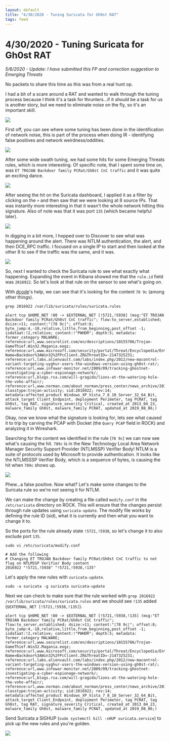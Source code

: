 ```yaml
---
layout: default
title: "4/30/2020 - Tuning Suricata for Gh0st RAT"
tags: feed
---
```

# 4/30/2020 - Tuning Suricata for Gh0st RAT

*5/6/2020 - Update: I have submitted this FP and correction suggestion to Emerging Threats*

No packets to share this time as this was from a real hunt op.

I had a bit of a scare around a RAT and wanted to walk through the tuning process because I think it's a task for thrunters...if it *should* be a task for us is another story, but we need to eliminate noise on the fly, so it's an important skill.

![](/images/thrunting-detection-engineering.png)

First off, you can see where some tuning has been done in the identification of network noise, this is part of the process when doing IR - identifying false positives and network weirdness/oddities.

![](/images/4-30-20-1.png)

After some wide swath tuning, we had some hits for some Emerging Threats rules, which is more interesting. Of specific note, that I spent some time on, was `ET TROJAN Backdoor family PCRat/Gh0st CnC traffic` and it was quite an exciting dance.

![](/images/4-30-20-2.png)

After seeing the hit on the Suricata dashboard, I applied it as a filter by clicking on the `+` and then saw that we were looking at 8 source IPs. That was instantly more interesting in that it wasn't the whole network hitting this signature. Also of note was that it was port `135` (which became helpful later).

![](/images/4-30-20-3.png)

In digging in a bit more, I hopped over to Discover to see what was happening around the alert. There was NTLM authentication, the alert, and then DCE_RPC traffic. I focused on a single IP to start and then looked at the other 8 to see if the traffic was the same, and it was.

![](/images/4-30-20-4.png)

So, next I wanted to check the Suricata rule to see what exactly what happening. Expanding the event in Kibana showed me that the `rule.id` field was `2016922`. So let's look at that rule on the sensor to see what's going on.

With [dcode](https://twitter.com/dcode)'s help, we can see that it's looking for the content `78 9c` (among other things).

```
grep 2016922 /var/lib/suricata/rules/suricata.rules

alert tcp $HOME_NET !80 -> $EXTERNAL_NET [!5721,!5938] (msg:"ET TROJAN Backdoor family PCRat/Gh0st CnC traffic"; flow:to_server,established; dsize:>11; content:"|78 9c|"; offset:8; byte_jump:4,-10,relative,little,from_beginning,post_offset -1; isdataat:!2,relative; content:!"PWHDR"; depth:5; metadata: former_category MALWARE; reference:url,www.securelist.com/en/descriptions/10155706/Trojan-GameThief.Win32.Magania.eogz; reference:url,www.microsoft.com/security/portal/Threat/Encyclopedia/Entry.aspx?Name=Backdoor%3AWin32%2FPcClient.ZR&ThreatID=-2147325231; reference:url,labs.alienvault.com/labs/index.php/2012/new-macontrol-variant-targeting-uyghur-users-the-windows-version-using-gh0st-rat/; reference:url,www.infowar-monitor.net/2009/09/tracking-ghostnet-investigating-a-cyber-espionage-network/; reference:url,blogs.rsa.com/will-gragido/lions-at-the-watering-hole-the-voho-affair/; reference:url,www.norman.com/about_norman/press_center/news_archive/2012/the_many_faces_of_gh0st_rat/en; classtype:trojan-activity; sid:2016922; rev:14; metadata:affected_product Windows_XP_Vista_7_8_10_Server_32_64_Bit, attack_target Client_Endpoint, deployment Perimeter, tag PCRAT, tag Gh0st, tag RAT, signature_severity Critical, created_at 2013_04_23, malware_family Gh0st, malware_family PCRAT, updated_at 2019_08_06;)
```

Okay, now we know what the signature is looking for, lets see what caused it to trip by carving the PCAP with Docket (the `Query PCAP` field in ROCK) and analyzing it in Wireshark.

Searching for the content we identified in the rule (`78 9c`) we can now see what's causing the hit. `789c` is in the New Technology Local Area Network Manager Security Support Provider (NTLMSSP) Verifier Body! NTLM is a suite of protocols used by Microsoft to provide authentication. It looks like the NTLMSSSP Verifier Body, which is a sequence of bytes, is causing the hit when `789c` shows up.

![](/images/4-30-20-5.png)

Phew...a false positive. Now what? Let's make some changes to the Suricata rule so we're not seeing it for NTLM.

We can make the change by creating a file called `modify.conf` in the `/etc/suricata` directory on ROCK. This will ensure that the changes persist through rule updates using `suricata-update`. The modify file works by defining the rule ID (sid), what it is currently and then what you want to change it to.

So the ports for the rule already state `!5721,!5938`, so let's change it to also exclude port `135`.

```
sudo vi /etc/suricata/modify.conf

# Add the following
# Changing ET TROJAN Backdoor family PCRat/Gh0st CnC traffic to not flag on NTLMSSP Verifier Body content
2016922 "!5721,!5938" "!5721,!5938,!135"
```
Let's apply the new rules with `suricata-update`.
```
sudo -u suricata -g suricata suricata-update
```

Next we can check to make sure that the rule worked with `grep 2016922 /var/lib/suricata/rules/suricata.rules` and we should see `!135` added (`$EXTERNAL_NET [!5721,!5938,!135]`).
```
alert tcp $HOME_NET !80 -> $EXTERNAL_NET [!5721,!5938,!135] (msg:"ET TROJAN Backdoor family PCRat/Gh0st CnC traffic"; flow:to_server,established; dsize:>11; content:"|78 9c|"; offset:8; byte_jump:4,-10,relative,little,from_beginning,post_offset -1; isdataat:!2,relative; content:!"PWHDR"; depth:5; metadata: former_category MALWARE; reference:url,www.securelist.com/en/descriptions/10155706/Trojan-GameThief.Win32.Magania.eogz; reference:url,www.microsoft.com/security/portal/Threat/Encyclopedia/Entry.aspx?Name=Backdoor%3AWin32%2FPcClient.ZR&ThreatID=-2147325231; reference:url,labs.alienvault.com/labs/index.php/2012/new-macontrol-variant-targeting-uyghur-users-the-windows-version-using-gh0st-rat/; reference:url,www.infowar-monitor.net/2009/09/tracking-ghostnet-investigating-a-cyber-espionage-network/; reference:url,blogs.rsa.com/will-gragido/lions-at-the-watering-hole-the-voho-affair/; reference:url,www.norman.com/about_norman/press_center/news_archive/2012/the_many_faces_of_gh0st_rat/en; classtype:trojan-activity; sid:2016922; rev:14; metadata:affected_product Windows_XP_Vista_7_8_10_Server_32_64_Bit, attack_target Client_Endpoint, deployment Perimeter, tag PCRAT, tag Gh0st, tag RAT, signature_severity Critical, created_at 2013_04_23, malware_family Gh0st, malware_family PCRAT, updated_at 2019_08_06;)
```
Send Suricata a SIGHUP (`sudo systemctl kill -sHUP suricata.service`) to pick up the new rules and you're golden.

![](/images/hulk-rule-tuning.jpg)
